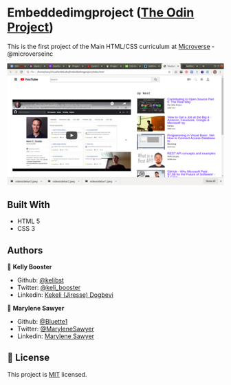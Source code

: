 # Embeddedimgproject ([The Odin Project](https://www.theodinproject.com/courses/html5-and-css3/lessons/))

This is the first project of the Main HTML/CSS curriculum at [Microverse](https:www.microverse.org/) - @microverseinc

![demopage](./img/demopage.png)

## Built With

- HTML 5
- CSS 3

## Authors

👤 **Kelly Booster**

- Github: [@kelibst](https://github.com/kelibst)
- Twitter: [@keli_booster](https://twitter.com/keli_booster)
- Linkedin: [Kekeli (Jiresse) Dogbevi
](https://www.linkedin.com/in/kekeli-dogbevi-958272108/)

👤 **Marylene Sawyer**
- Github: [@Bluette1](https://github.com/Bluette1)
- Twitter: [@MaryleneSawyer](https://twitter.com/MaryleneSawyer)
- Linkedin: [Marylene Sawyer](https://www.linkedin.com/in/marylene-sawyer-b4ba1295/)

## 📝 License

This project is [MIT](https://opensource.org/licenses/MIT) licensed.


